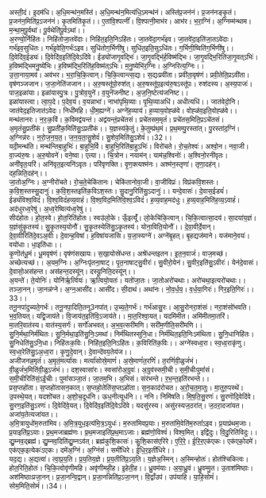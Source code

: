 

  
अस्ती॒दं। इ॒दम॑धि। अ॒धि॒मन्थ॑न॒मस्ति॑। अ॒धि॒मन्थ॑न॒मित्य॑धि॒ऽमन्थ॑नं। अस्ति॑प्र॒जन॑नं। प्र॒जन॑नङ्कृ॒तं। प्र॒जन॑न॒मिति॑प्र॒ऽजन॑नं। कृ॒तमिति॑कृ॒तं।। ए॒तांवि॒श्पत्नीं॑। वि॒श्पत्नी॒माभ॑र। आभ॑र। भ॒रा॒ग्निं। अ॒ग्निम्म॑न्थाम। म॒न्था॒म॒पू॒र्वथा॑। पू॒र्वथेति॑पू॒र्वऽथा॑।।  
अ॒रण्यो॒र्निहि॑तः। निहि॑तोजा॒तवे॑दाः। निहि॑त॒इति॒निऽहि॑तः। जा॒तवे॑दा॒गर्भ॑इव। जा॒तवे॑दा॒इति॑जा॒तऽवे॑दाः। गर्भ॑इव॒सुधि॑तः। गर्भ॑इ॒वेति॒गर्भः॑ऽइव। सुधि॑तोग॒र्भिणी॑षु। सुधि॑त॒इति॒सुऽधि॑तः। ग॒र्भिणी॒ष्विति॑ग॒र्भिणी॑षु।। दि॒वेदि॑व॒ईड्यः॑। दि॒वेदि॑व॒इति॑दि॒वेऽदि॑वे। ईड्यो॑जागृ॒वद्भिः॑। जा॒गृ॒वद्भि॑र्ह॒विष्म॑द्भिः। जा॒गृ॒वद्भि॒रिति॑जा॒गृ॒वत्ऽभिः॑। ह॒विष्म॑द्भिमनु॒ष्ये॑भिः। ह॒विष्म॑द्भि॒रिति॑ह॒विष्म॑त्ऽभिः। म॒नु॒ष्येभि॑र॒ग्निः। अ॒ग्निरित्य॒ग्निः।।  
उ॒त्ता॒नाया॒मव॑। अव॑भर। भ॒रा॒चि॒कि॒त्वान्। चि॒कि॒त्वान्त्स॒द्यः। स॒द्यःप्रवी॑ता। प्रवी॑ता॒वृष॑णं। प्रवी॒तेति॒प्रऽवी॑ता। वृष॑णञ्जजान। ज॒जा॒नेति॑जजान।। अ॒रु॒षस्तू॑पो॒रुश॑त्। अ॒रु॒षस्तू॑प॒इत्य॑रु॒षऽस्तू॑पः। रुश॑दस्य। अ॒स्य॒पाजः॑। पाज॒इळा॑याः। इळा॑यास्पु॒त्रः। पु॒त्रोव॒युने॑। व॒युनॆ॑जनीष्ट। अ॒ज॒नि॒ष्टेत्य॑जनिष्ट।।  
इळा॑यास्त्वा। त्वा॒प॒दे। प॒देव॒यं। व॒यन्नाभा॑। नाभा॑पृथि॒व्याः। पृ॒थि॒व्याअधि॑। अधीत्यधि॑।। जात॑वेदो॒नि। जात॑वेद॒इतिजात॑ऽवेदः। निधी॑महि। धी॒म॒ह्यग्ने॑। अग्ने॑ह॒व्याय॑। ह॒व्याय॒वोह्ळ॑वे। वोह्ळ॑व॒इति॒वोह्ळ॑वे।।  
मन्थ॑तानरः। न॒रः॒क॒विं। क॒विमद्व॑यन्तं। अद्व॑यन्तं॒प्रचे॑तसं। प्रचे॑तसम॒मृतं॑। प्रचे॑तस॒मिति॒प्रऽचे॑तसं। अ॒मृतं॑सु॒प्रती॑कं। सु॒प्रती॑क॒मिति॑सु॒ऽप्रती॑कं।। य॒ज्ञस्य॑के॒तुं। के॒तुम्प्र॑थ॒मं। प्र॒थ॒मम्पु॒रस्ता॑त्। पु॒रस्ता॑द॒ग्निं। अ॒ग्निन्न॑रः। न॒रो॒ज॒न॒य॒त॒। ज॒न॒य॒ता॒सु॒शेवं॑। सु॒शेव॒मिति॑सु॒ऽशेवं॑।।32।।  
यदी॒मन्थ॑ति। मन्थ॑न्तिबा॒हुभिः॑। बा॒हुभि॒र्वि। बा॒हुभि॒रिति॑बा॒हुऽभिः॑। विरो॑चते। रो॒च॒तेश्वः॑। अश्वो॒न। नवा॒जी। वा॒ज्य॑रु॒षः। अ॒रु॒षोवने॑। वने॒ष्वा। एत्या।। चि॒त्रोन। नयाम॑न्। याम॑न्न॒श्विनोः॑। अ॒श्विनो॒रनी॑वृतः। अनी॑वृतः॒परि॑। अनि॑वृत॒इत्यनि॑ऽवृतः। परि॑वृणक्ति। वृ॒ण॒क्त्यश्म॑नः। अश्म॑न॒स्तृणा॑। तृणा॒दह॑न्। दह॒न्निति॒दह॑न्।।  
जा॒तोअ॒ग्निः। अ॒ग्नीरो॑चते। रो॒च॒ते॒चेकि॑तानः। चेकि॑तानोवा॒जी। वा॒जीविप्रः॑। विप्र॑कवि॒शस्तः। क॒वि॒श॒स्तस्सु॒दानुः॑। क॒वि॒श॒स्तइति॑क॒विऽश॒स्तः। सु॒दानु॒रिति॑सु॒ऽदानुः॑।। यन्दे॒वासः॑। दे॒वास॒ईड्यं॑। ईड्यं॑विश्व॒विदं॑। वि॒श्व॒विदं॑हव्य॒वाहं॑। वि॒श्व॒विद॒मिति॑वि॒श्व॒ऽविदं॑। ह॒व्य॒वाह॒मद॑धुः। ह॒व्य॒वाह॒मिति॑ह॒व्य॒ऽवाहं॑। अद॑धुरध्व॒रेषु॑। अ॒ध्व॒रेष्वित्य॑ध्व॒रेषु॑।।  
सीद॑होतः। हो॒त॒स्वे। हो॒त॒रिति॑होतः। स्वउ॑लो॒के। ऊँ॒इत्यूँ॑। लो॒केचि॑कि॒त्वान्। चि॒कि॒त्वात्सा॒दय॑। सा॒दया॑य॒ज्ञं। य॒ज्ञंसु॑कृ॒तस्य॑। सु॒कृ॒तस्य॒योनौ॑। सु॒कृ॒तस्येति॑सु॒ऽकृ॒तस्य॑। योना॒विति॒योनौ॑।। दे॒वा॒वीर्दे॒वान्। दे॒वा॒वीरिति॑दे॒वऽअ॒वीः। दे॒वान्ह॒विषा॑। ह॒विषा॑यजासि। य॒जा॒स्यग्ने॑। अग्ने॑बृ॒हत्। बृ॒हद्यज॑माने। यज॑माने॒वयः॑। वयो॑धाः। धा॒इति॑धाः।।  
कृ॒णॊत॑धू॒मं। धू॒मवृष॑णं। वृष॑णंसखायः। स॒खा॒योस्रे॑धन्त। अश्रे॑धन्तइतन। इ॒त॒न॒वाजं॑। वाज॒मच्छ॑। अच्छेत्यच्छ॑।। अ॒यम॒ग्निः। अ॒ग्निःपृ॑तना॒षाट्। पृ॒त॒नाषाट्सु॒वीरः॑। सु॒वीरो॒येन॑। सु॒वीर॒इति॑सु॒ऽवीरः॑। येन॑दे॒वासः॑। दे॒वासो॒अस॑हन्त। अस॑हन्त॒दस्यू॑न्। दस्यू॒निति॒दस्यू॑न्।।  
अ॒यन्ते॑। ते॒योनिः॑। योनि॑र्ऋ॒र्त्वियः॑। ऋ॒त्वियो॒यतः॑। यतो॑जा॒तः। जा॒तोअरो॑चथाः। अरो॑चथा॒इत्यरो॑चथाः।। तञ्जा॒नन्। जा॒नन्न॑ग्ने। अ॒ग्न॒आसी॑द। आसी॑द। सी॒दाथ॑। अथा॑नः। नो॒व॒र्ध॒य॒। व॒र्ध॒या॒गिरः॑। गिर॒इति॒गिरः॑।। 33।।  
तनू॒नपा॑दुच्यते॒गर्भः॑। तनू॒नपा॒दिति॒तनू3नपा॑त्। उ॒च्य॒ते॒गर्भः॑। गर्भ॑आसु॒रः। आ॒सु॒रोनरा॒शंसः॑। नरा॒शंसो॑भवति। भ॒व॒तियत्। यद्वि॒जाय॑ते। वि॒जाय॑त॒इति॑वि॒ऽजाय॑ते।। मा॒त॒रिश्वा॒यत्। यदमि॑मीत। अमि॑मीतमा॒तरि॑। मा॒तरि॒वात॑स्य। वात॑स्य॒सर्गः॑। सर्गो॑अभवत्। अ॒भ॒व॒त्सरी॑मणि। सरी॑म॒णीति॒सरी॑मणि।।  
सु॒नि॒र्मथा॒निर्म॑थितः। सु॒नि॒र्मथा॒इति॑सु॒निः॒ऽमथा॑। निर्म॑थितस्सुनि॒धा। निर्म॑थित॒इति॒निःऽम॑थिता। सु॒नि॒धानिहि॑तः। सु॒निधेति॑सु॒ऽनि॒धा। निहि॑तःक॒विः। निहि॑त॒इति॒निऽहि॑तः। क॒विरिति॑क॒विः।। अग्ने॑स्वध्व॒रा। स्व॒ध्व॒राकृ॑णु। स्व॒ध्व॒रेति॑सु॒ऽअ॒ध्व॒रा। कृ॒णु॒दे॒वान्। दे॒वान्दे॑वय॒तेय॑ज।।  
अजी॑जनन्न॒मृतं॑। अ॒मृतं॒मर्त्या॑सः। मर्त्या॑सोस्रे॒माणं॑। अ॒स्रे॒माणं॑त॒रणिं॑। त॒रणिं॑वी॒ळुजं॑भं। वी॒ळुजं॑भ॒मिति॑वी॒ळुऽजं॑भं।। दश॒स्वासा॑रः। स्वसा॑रोअ॒ग्रुवः॑। अ॒ग्रुव॑स्समी॒ची। स॒मी॒चीःपुमां॑सं। स॒मी॒चीरिति॑सं॒ऽई॒चीः। पुमां॑सञ्जा॒तं। जा॒तम॒भि। अ॒भिसं। संर॑भन्ते। र॒भ॒न्त॒इति॑रभन्ते।।  
प्रस॒प्तहो॑ता। स॒प्तहो॑तासन॒कात्। स॒प्तहो॒तेति॑स॒प्तऽहो॑ता। स॒न॒काद॑रोचत। अ॒रो॒च॒त॒मा॒तुः। मा॒तुरु॒पस्थे॑। उ॒पस्थे॒यत्। यदशो॑चत। अ॒शो॒च॒दूध॑नि। ऊध॒नीत्यूध॑नि।। ननि। निमि॑षति। मि॒ष॒ति॒सु॒रणः॑। सु॒रणॊ॑दि॒वेदि॑वे। सु॒रण॒इति॑सु॒ऽरणः॑। दि॒वेदि॑वे॒यत्। दि॒वेदि॑व॒इति॑दि॒वेऽदि॑वे। यदसु॑रस्य। असु॑रस्यज॒ठरा॑त्। ज॒ठरा॒दजा॑यत। अजा॑य॒तेत्यजा॑यत।।  
अ॒मि॒त्रायुधो॑म॒रुता॑मिव। अ॒मि॒त्र॒युध॒इत्य॑मि॒त्र॒ऽयुधः॑। म॒रुता॑मिवप्र॒याः। म॒रुता॑मि॒वेति॑म॒रुतां॑ऽइव। प्र॒याप्र॑थम॒जाः। प्र॒याइति॑प्र॒ऽयाः। प्र॒थ॒मजाब्रह्म॑णः। प्र॒थ॒मजाइति॑प्र॒थ॒माऽजाः। ब्रह्म॑णो॒विश्वं॑। विश्व॒मित्। इद्वि॑दुः। वि॒दु॒रिति॑विदुः।। द्यु॒म्नव॒द्ब्रह्म॑। द्यु॒म्नव॒दिति॑द्यु॒म्नऽव॑त्। ब्रह्म॑कुशि॒कासः॑। कु॒शि॒कास॑एरिरे। ए॒रि॒रे॒। ई॒रि॒र॒एक॑एकः। एक॑एको॒दमे॑। एक॑एक॒इत्येकः॑ऽएकः। दमे॑अ॒ग्निं। अ॒ग्निंसं। समी॑धिरे। ई॒धि॒र॒इती॑धिरे।।  
यद॒द्य। अ॒द्यत्वा॑। त्वा॒प्र॒य॒ति। प्र॒य॒तिय॒ज्ञे। प्र॒य॒तीति॑प्र॒ऽय॒ति। य॒ज्ञेअ॒स्मिन्। अ॒स्मिन्होतः॑। होत॑श्चिकित्वः। होत॒रिति॒होतः॑। चि॒कि॒त्वोवृ॑णीमहि। अवृ॑णीमही॒ह। इ॒हेती॒ह।। ध्रु॒वम॑याः। अ॒या॒ध्रु॒वं। ध्रु॒वम्मु॒त। उ॒ताश॑मिष्ठाः। अश॑मिष्ठाःप्रजा॒नन्। प्र॒जा॒नन्वि॒द्वान्। प्र॒जा॒नन्निति॑प्र॒ऽजा॒नन्। वि॒द्वाँउप॑। उप॑याहि। या॒हि॒सोमं॑। सोम॒मिति॒सोमं॑।।34।।  
